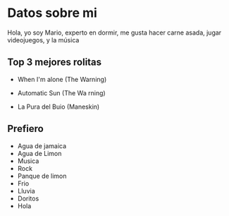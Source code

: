 # Datos sobre mi
 

Hola, yo soy Mario, experto en dormir, me gusta hacer carne asada, jugar videojuegos, y la música 



## Top 3 mejores rolitas


- When I'm alone (The Warning)

- Automatic Sun (The Wa
rning)
- La Pura del Buio (Maneskin)


## Prefiero 
- Agua de jamaica
- Agua de Limon
- Musica
- Rock
- Panque de limon
- Frio
- Lluvia 
- Doritos
- Hola 
